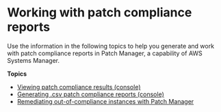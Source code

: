 # Working with patch compliance reports<a name="patch-compliance-reports"></a>

Use the information in the following topics to help you generate and work with patch compliance reports in Patch Manager, a capability of AWS Systems Manager\.

**Topics**
+ [Viewing patch compliance results \(console\)](viewing-patch-compliance-results.md)
+ [Generating \.csv patch compliance reports \(console\)](patch-compliance-reports-to-s3.md)
+ [Remediating out\-of\-compliance instances with Patch Manager](patch-compliance-remediation.md)